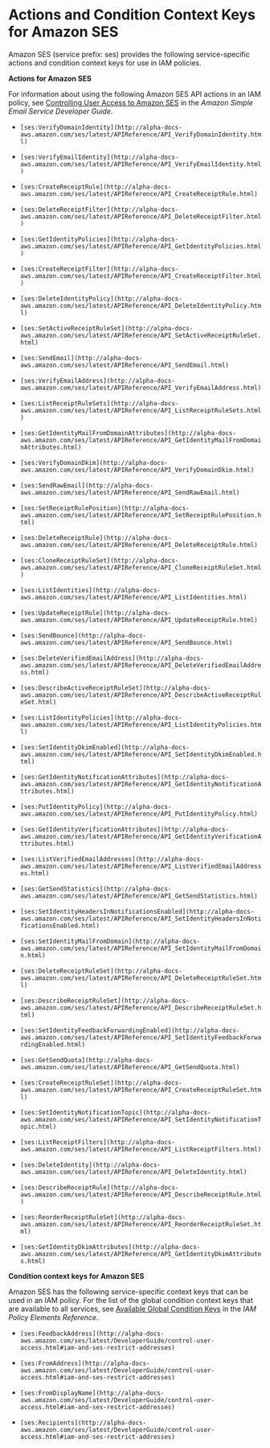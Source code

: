 # Actions and Condition Context Keys for Amazon SES<a name="list_ses"></a>

Amazon SES \(service prefix: ses\) provides the following service\-specific actions and condition context keys for use in IAM policies\.

**Actions for Amazon SES**

For information about using the following Amazon SES API actions in an IAM policy, see [Controlling User Access to Amazon SES](http://alpha-docs-aws.amazon.com/ses/latest/DeveloperGuide/control-user-access.html) in the *Amazon Simple Email Service Developer Guide*\.

+ `[ses:VerifyDomainIdentity](http://alpha-docs-aws.amazon.com/ses/latest/APIReference/API_VerifyDomainIdentity.html)`

+ `[ses:VerifyEmailIdentity](http://alpha-docs-aws.amazon.com/ses/latest/APIReference/API_VerifyEmailIdentity.html)`

+ `[ses:CreateReceiptRule](http://alpha-docs-aws.amazon.com/ses/latest/APIReference/API_CreateReceiptRule.html)`

+ `[ses:DeleteReceiptFilter](http://alpha-docs-aws.amazon.com/ses/latest/APIReference/API_DeleteReceiptFilter.html)`

+ `[ses:GetIdentityPolicies](http://alpha-docs-aws.amazon.com/ses/latest/APIReference/API_GetIdentityPolicies.html)`

+ `[ses:CreateReceiptFilter](http://alpha-docs-aws.amazon.com/ses/latest/APIReference/API_CreateReceiptFilter.html)`

+ `[ses:DeleteIdentityPolicy](http://alpha-docs-aws.amazon.com/ses/latest/APIReference/API_DeleteIdentityPolicy.html)`

+ `[ses:SetActiveReceiptRuleSet](http://alpha-docs-aws.amazon.com/ses/latest/APIReference/API_SetActiveReceiptRuleSet.html)`

+ `[ses:SendEmail](http://alpha-docs-aws.amazon.com/ses/latest/APIReference/API_SendEmail.html)`

+ `[ses:VerifyEmailAddress](http://alpha-docs-aws.amazon.com/ses/latest/APIReference/API_VerifyEmailAddress.html)`

+ `[ses:ListReceiptRuleSets](http://alpha-docs-aws.amazon.com/ses/latest/APIReference/API_ListReceiptRuleSets.html)`

+ `[ses:GetIdentityMailFromDomainAttributes](http://alpha-docs-aws.amazon.com/ses/latest/APIReference/API_GetIdentityMailFromDomainAttributes.html)`

+ `[ses:VerifyDomainDkim](http://alpha-docs-aws.amazon.com/ses/latest/APIReference/API_VerifyDomainDkim.html)`

+ `[ses:SendRawEmail](http://alpha-docs-aws.amazon.com/ses/latest/APIReference/API_SendRawEmail.html)`

+ `[ses:SetReceiptRulePosition](http://alpha-docs-aws.amazon.com/ses/latest/APIReference/API_SetReceiptRulePosition.html)`

+ `[ses:DeleteReceiptRule](http://alpha-docs-aws.amazon.com/ses/latest/APIReference/API_DeleteReceiptRule.html)`

+ `[ses:CloneReceiptRuleSet](http://alpha-docs-aws.amazon.com/ses/latest/APIReference/API_CloneReceiptRuleSet.html)`

+ `[ses:ListIdentities](http://alpha-docs-aws.amazon.com/ses/latest/APIReference/API_ListIdentities.html)`

+ `[ses:UpdateReceiptRule](http://alpha-docs-aws.amazon.com/ses/latest/APIReference/API_UpdateReceiptRule.html)`

+ `[ses:SendBounce](http://alpha-docs-aws.amazon.com/ses/latest/APIReference/API_SendBounce.html)`

+ `[ses:DeleteVerifiedEmailAddress](http://alpha-docs-aws.amazon.com/ses/latest/APIReference/API_DeleteVerifiedEmailAddress.html)`

+ `[ses:DescribeActiveReceiptRuleSet](http://alpha-docs-aws.amazon.com/ses/latest/APIReference/API_DescribeActiveReceiptRuleSet.html)`

+ `[ses:ListIdentityPolicies](http://alpha-docs-aws.amazon.com/ses/latest/APIReference/API_ListIdentityPolicies.html)`

+ `[ses:SetIdentityDkimEnabled](http://alpha-docs-aws.amazon.com/ses/latest/APIReference/API_SetIdentityDkimEnabled.html)`

+ `[ses:GetIdentityNotificationAttributes](http://alpha-docs-aws.amazon.com/ses/latest/APIReference/API_GetIdentityNotificationAttributes.html)`

+ `[ses:PutIdentityPolicy](http://alpha-docs-aws.amazon.com/ses/latest/APIReference/API_PutIdentityPolicy.html)`

+ `[ses:GetIdentityVerificationAttributes](http://alpha-docs-aws.amazon.com/ses/latest/APIReference/API_GetIdentityVerificationAttributes.html)`

+ `[ses:ListVerifiedEmailAddresses](http://alpha-docs-aws.amazon.com/ses/latest/APIReference/API_ListVerifiedEmailAddresses.html)`

+ `[ses:GetSendStatistics](http://alpha-docs-aws.amazon.com/ses/latest/APIReference/API_GetSendStatistics.html)`

+ `[ses:SetIdentityHeadersInNotificationsEnabled](http://alpha-docs-aws.amazon.com/ses/latest/APIReference/API_SetIdentityHeadersInNotificationsEnabled.html)`

+ `[ses:SetIdentityMailFromDomain](http://alpha-docs-aws.amazon.com/ses/latest/APIReference/API_SetIdentityMailFromDomain.html)`

+ `[ses:DeleteReceiptRuleSet](http://alpha-docs-aws.amazon.com/ses/latest/APIReference/API_DeleteReceiptRuleSet.html)`

+ `[ses:DescribeReceiptRuleSet](http://alpha-docs-aws.amazon.com/ses/latest/APIReference/API_DescribeReceiptRuleSet.html)`

+ `[ses:SetIdentityFeedbackForwardingEnabled](http://alpha-docs-aws.amazon.com/ses/latest/APIReference/API_SetIdentityFeedbackForwardingEnabled.html)`

+ `[ses:GetSendQuota](http://alpha-docs-aws.amazon.com/ses/latest/APIReference/API_GetSendQuota.html)`

+ `[ses:CreateReceiptRuleSet](http://alpha-docs-aws.amazon.com/ses/latest/APIReference/API_CreateReceiptRuleSet.html)`

+ `[ses:SetIdentityNotificationTopic](http://alpha-docs-aws.amazon.com/ses/latest/APIReference/API_SetIdentityNotificationTopic.html)`

+ `[ses:ListReceiptFilters](http://alpha-docs-aws.amazon.com/ses/latest/APIReference/API_ListReceiptFilters.html)`

+ `[ses:DeleteIdentity](http://alpha-docs-aws.amazon.com/ses/latest/APIReference/API_DeleteIdentity.html)`

+ `[ses:DescribeReceiptRule](http://alpha-docs-aws.amazon.com/ses/latest/APIReference/API_DescribeReceiptRule.html)`

+ `[ses:ReorderReceiptRuleSet](http://alpha-docs-aws.amazon.com/ses/latest/APIReference/API_ReorderReceiptRuleSet.html)`

+ `[ses:GetIdentityDkimAttributes](http://alpha-docs-aws.amazon.com/ses/latest/APIReference/API_GetIdentityDkimAttributes.html)`

**Condition context keys for Amazon SES**

Amazon SES has the following service\-specific context keys that can be used in an IAM policy\. For the list of the global condition context keys that are available to all services, see [Available Global Condition Keys](reference_policies_condition-keys.md#AvailableKeys) in the *IAM Policy Elements Reference*\.

+ `[ses:FeedbackAddress](http://alpha-docs-aws.amazon.com/ses/latest/DeveloperGuide/control-user-access.html#iam-and-ses-restrict-addresses)`

+ `[ses:FromAddress](http://alpha-docs-aws.amazon.com/ses/latest/DeveloperGuide/control-user-access.html#iam-and-ses-restrict-addresses)`

+ `[ses:FromDisplayName](http://alpha-docs-aws.amazon.com/ses/latest/DeveloperGuide/control-user-access.html#iam-and-ses-restrict-addresses)`

+ `[ses:Recipients](http://alpha-docs-aws.amazon.com/ses/latest/DeveloperGuide/control-user-access.html#iam-and-ses-restrict-addresses)`